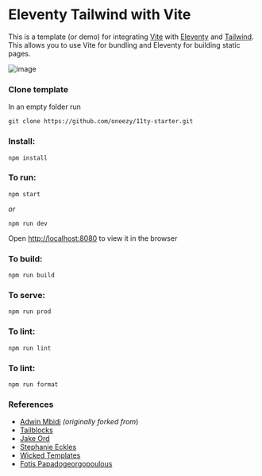 # Eleventy Tailwind with Vite

This is a template (or demo) for integrating [Vite](https://vitejs.dev) with [Eleventy](https://www.11ty.dev/) and [Tailwind](https://tailwindcss.com). This allows you to use Vite for bundling and Eleventy for building static pages.

![image](https://user-images.githubusercontent.com/7369575/146655479-92411e46-1c96-4fb8-aaf0-db6cac405265.png)


### Clone template

In an empty folder run 
```
git clone https://github.com/oneezy/11ty-starter.git
```
### Install:

```
npm install
```

### To run:

```
npm start
```
*or*
```
npm run dev
```

Open [http://localhost:8080](http://localhost:8080) to view it in the browser

### To build:

```
npm run build
```
### To serve:

```
npm run prod
```

### To lint:

```
npm run lint
```

### To lint:

```
npm run format
```


### References
- [Adwin Mbidi](https://github.com/adwinmbd/eleventy-tailwind-vite-template) *(originally forked from*)
- [Tailblocks](https://tailblocks.cc)
- [Jake Ord](https://github.com/jorddy/eleventy-vite-sass)
- [Stephanie Eckles](https://github.com/5t3ph/smol-11ty-starter)
- [Wicked Templates](https://blocks.wickedtemplates.com)
- [Fotis Papadogeorgopoulous](https://github.com/fpapado/eleventy-with-vite)
